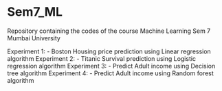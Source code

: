 # Sem7_ML
Repository containing the codes of the course Machine Learning  Sem 7 Mumbai University 

Experiment 1: - Boston Housing price prediction using Linear regression algorithm
Experiment 2: - Titanic Survival prediction using Logistic regression algorithm
Experiment 3: - Predict Adult income using Decision tree algorithm
Experiment 4: - Predict Adult income using Random forest algorithm

